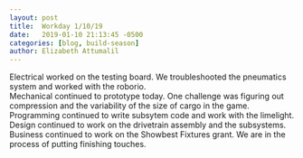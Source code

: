```yaml
---
layout: post
title:  Workday 1/10/19
date:   2019-01-10 21:13:45 -0500
categories: [blog, build-season]
author: Elizabeth Attumalil
---
```

Electrical worked on the testing board. We troubleshooted the pneumatics system and worked with the roborio.  
Mechanical continued to prototype today. One challenge was figuring out compression and the variability of the size of cargo in the game.  
Programming continued to write subsytem code and work with the limelight.  
Design continued to work on the drivetrain assembly and the subsystems.  
Business continued to work on the Showbest Fixtures grant. We are in the process of putting finishing touches.
